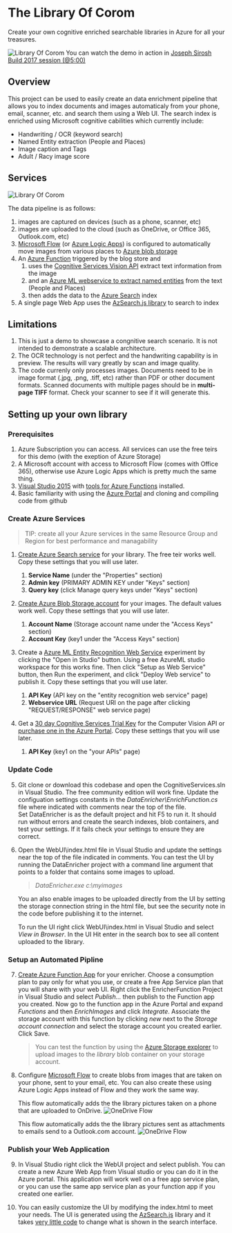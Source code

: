 # The Library Of Corom
Create your own cognitive enriched searchable libraries in Azure for all your treasures.

![Library Of Corom](images/library-of-corom.jpg)
You can watch the demo in action in [Joseph Sirosh Build 2017 session (@5:00)](https://channel9.msdn.com/Events/Build/2017/B8081)

## Overview
This project can be used to easily create an data enrichment pipeline that allows you to
index documents and images automaticaly from your phone, email, scanner, etc. and search
them using a Web UI.  The search index is enriched using Microsoft cognitive cabilities
which currently include:
* Handwriting / OCR (keyword search)
* Named Entity extraction (People and Places)
* Image caption and Tags
* Adult / Racy image score

## Services
![Library Of Corom](images/overview.jpg)

The data pipeline is as follows:
1. images are captured on devices (such as a phone, scanner, etc)
2. images are uploaded to the cloud (such as OneDrive, or Office 365, Outlook.com, etc)
3. [Microsoft Flow](http://flow.microsoft.com/) (or [Azure Logic Apps](https://azure.microsoft.com/en-us/services/logic-apps/)) is configured to automatically move images from various places to [Azure blob storage](https://azure.microsoft.com/en-us/services/storage/blobs/)
4. An [Azure Function](https://azure.microsoft.com/en-us/services/functions/) triggered by the blog store and
    1. uses the [Cognitive Services Vision API](https://azure.microsoft.com/en-us/services/cognitive-services/computer-vision/) extract text information from the image
    2. and an [Azure ML webservice to extract named entities](https://gallery.cortanaintelligence.com/Experiment/Entity-Recognition-Web-Service-2) from the text (People and Places)
    3. then adds the data to the [Azure Search](https://azure.microsoft.com/en-us/services/search/) index
5. A single page Web App uses the [AzSearch.js library](https://github.com/EvanBoyle/AzSearch.js) to search to index

## Limitations
1. This is just a demo to showcase a congnitive search scenario.  It is not intended to demonstrate a scalable architecture.
2. The OCR technology is not perfect and the handwriting capability is in preview.  The results will vary greatly by scan and image quality.
2. The code currenly only processes images. Documents need to be in image format (.jpg, .png, .tiff, etc) rather than PDF or other document formats.
   Scanned documents with multiple pages should be in **multi-page TIFF** format.  Check your scanner to see if it will generate this.

## Setting up your own library

### Prerequisites
1. Azure Subscription you can access. All services can use the free teirs for this demo (with the exeption of Azure Storage)
2. A Microsoft account with access to Microsoft Flow (comes with Office 365), otherwise use Azure Logic Apps which is pretty much the same thing.
3. [Visual Studio 2015](https://www.visualstudio.com/downloads/) with [tools for Azure Functions](https://blogs.msdn.microsoft.com/webdev/2016/12/01/visual-studio-tools-for-azure-functions/) installed.
4. Basic familiarity with using the [Azure Portal](https://portal.azure.com) and cloning and compiling code from github



### Create Azure Services
> TIP: create all your Azure services in the same Resource Group and Region for best performance and managability

1. [Create Azure Search service](https://docs.microsoft.com/en-us/azure/search/search-create-service-portal) for your library.
   The free teir works well. Copy these settings that you will use later.
   1.  __Service Name__ (under the "Properties" section)
   2.  __Admin key__ (PRIMARY ADMIN KEY under "Keys" section)
   3.  __Query key__ (click Manage query keys under "Keys" section)

2. [Create Azure Blob Storage account](https://docs.microsoft.com/en-us/azure/storage/storage-create-storage-account#create-a-storage-account) for your images.
   The default values work well. Copy these settings that you will use later.
   1.  __Account Name__ (Storage account name under the "Access Keys" section)
   2.  __Account Key__ (key1 under the "Access Keys" section)

3. Create a [Azure ML Entity Recognition Web Service](https://gallery.cortanaintelligence.com/Experiment/Entity-Recognition-Web-Service-2) experiment by clicking the "Open in Studio" button.
   Using a free AzureML studio workspace for this works fine.  Then click "Setup as Web Service" button, then Run the experiment, and click "Deploy Web service" to publish it.
   Copy these settings that you will use later.
   1.  __API Key__ (API key on the "entity recognition web service" page)
   2.  __Webservice URL__ (Request URI on the page after clicking "REQUEST/RESPONSE" web service page)

4. Get a [30 day Cognitive Services Trial Key](https://azure.microsoft.com/en-us/try/cognitive-services/?api=computer-vision) for the Computer Vision API or [purchase one in the Azure Portal](https://docs.microsoft.com/en-us/azure/cognitive-services/cognitive-services-apis-create-account).
   Copy these settings that you will use later.
   1.  __API Key__ (key1 on the "your APIs" page)

### Update Code

5. Git clone or download this codebase and open the CognitiveServices.sln in Visual Studio.  The free community edition will work fine.
   Update the configuation settings constants in the *DataEnricher\EnrichFunction.cs* file where indicated with comments near the top of the file.  
   Set DataEnricher is as the default project and hit F5 to run it.  It should run without errors and create the search indexes, blob containers,
   and test your settings.  If it fails check your settings to ensure they are correct.
   

6. Open the WebUI\index.html file in Visual Studio and update the settings near the top of the file indicated in comments.
   You can test the UI by running the DataEnricher project with a command line argument that points to a folder that contains some images to upload.
   >*DataEnricher.exe c:\myimages*
   
   You an also enable images to be uploaded directly from the UI by setting the storage connection string in the html file, but see the security note
   in the code before publishing it to the internet.
   
   To run the UI right click WebUI\index.html in Visual Studio and select *View in Browser*.
   In the UI Hit enter in the search box to see all content uploaded to the library.

### Setup an Automated Pipline

7. [Create Azure Function App](https://docs.microsoft.com/en-us/azure/azure-functions/functions-create-first-azure-function#create-a-function-app) for your enricher.
   Choose a consumption plan to pay only for what you use, or create a free App Service plan that you will share with your web UI.
   Right click the EnricherFunction Project in Visual Studio and select *Publish...* then publish to the Function app you created.
   Now go to the function app in the Azure Portal and expand *Functions* and then *EnrichImages* and click *Integrate*.
   Associate the storage account with this function by clicking *new* next to the *Storage account connection*
   and select the storage account you created earlier.  Click Save.
   > You can test the function by using the [Azure Storage explorer](http://storageexplorer.com/) to upload images to the *library* blob container on your storage account.

8. Configure [Microsoft Flow](http://flow.microsoft.com/) to create blobs from images that are taken on your phone,
   sent to your email, etc.  You can also create these using Azure Logic Apps instead of Flow and they work the same way.

   This flow automatically adds the the library pictures taken on a phone that are uploaded to OnDrive.
   ![OneDrive Flow](images/onedrive-flow.jpg)

   This flow automatically adds the the library pictures sent as attachments to emails send to a Outlook.com account.
   ![OneDrive Flow](images/outlook-flow.jpg)

### Publish your Web Application

9. In Visual Studio right click the WebUI project and select publish.  You can create a new Azure Web App from Visual
   studio or you can do it in the Azure portal.  This application will work well on a free app service plan,
   or you can use the same app service plan as your function app if you created one earlier.

10. You can easily customize the UI by modifying the index.html to meet your needs.  The UI is generated using the
    [AzSearch.js](https://github.com/Yahnoosh/AzSearch.js) library and it takes [very little code](https://github.com/Yahnoosh/AzSearch.js#basic-usage)
    to change what is shown in the search interface.